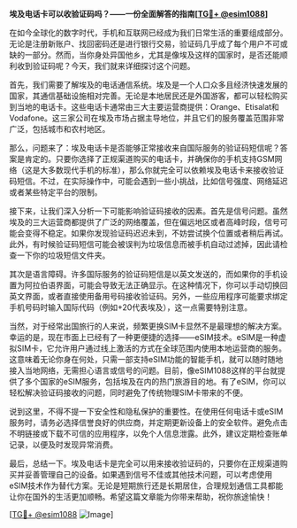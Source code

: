 **埃及电话卡可以收验证码吗？——一份全面解答的指南[[TG💪+ @esim1088](https://t.me/s/esim1088)]**

在如今全球化的数字时代，手机和互联网已经成为我们日常生活的重要组成部分。无论是注册新账户、找回密码还是进行银行交易，验证码几乎成了每个用户不可或缺的一部分。然而，当你身处异国他乡，尤其是像埃及这样的国家时，是否还能顺利收到验证码呢？今天，我们就来详细探讨这个问题。

首先，我们需要了解埃及的电话通信系统。埃及是一个人口众多且经济快速发展的国家，其通信基础设施相对完善。无论是本地居民还是外国游客，都可以轻松购买到当地的电话卡。这些电话卡通常由三大主要运营商提供：Orange、Etisalat和Vodafone。这三家公司在埃及市场占据主导地位，并且它们的服务覆盖范围非常广泛，包括城市和农村地区。

那么，问题来了：埃及电话卡是否能够正常接收来自国际服务的验证码短信呢？答案是肯定的。只要你选择了正规渠道购买的电话卡，并确保你的手机支持GSM网络（这是大多数现代手机的标准），那么你就完全可以依赖埃及电话卡来接收验证码短信。不过，在实际操作中，可能会遇到一些小挑战，比如信号强度、网络延迟或者某些特定平台的限制。

接下来，让我们深入分析一下可能影响验证码接收的因素。首先是信号问题。虽然埃及的三大运营商都提供了广泛的网络覆盖，但在偏远地区或者高峰时段，信号可能会变得不稳定。如果你发现验证码迟迟未到，不妨尝试换个位置或者稍后再试。此外，有时候验证码短信可能会被误判为垃圾信息而被手机自动过滤掉，因此请检查一下你的垃圾短信文件夹。

其次是语言障碍。许多国际服务的验证码短信是以英文发送的，而如果你的手机设置为阿拉伯语界面，可能会导致无法正确显示。在这种情况下，你可以手动切换回英文界面，或者直接使用备用号码接收验证码。另外，一些应用程序可能要求绑定手机号码时输入国际代码（例如+20代表埃及），这一点需要特别注意。

当然，对于经常出国旅行的人来说，频繁更换SIM卡显然不是最理想的解决方案。幸运的是，现在市面上已经有了一种更便捷的选择——eSIM技术。eSIM是一种虚拟SIM卡，它允许用户通过线上激活的方式在全球范围内使用本地运营商的服务。这意味着无论你身在何处，只需一部支持eSIM功能的智能手机，就可以随时随地接入当地网络，无需担心语言或信号的问题。目前，像eSIM1088这样的平台就提供了多个国家的eSIM服务，包括埃及在内的热门旅游目的地。有了eSIM，你可以轻松解决验证码接收的问题，同时避免了传统物理SIM卡带来的不便。

说到这里，不得不提一下安全性和隐私保护的重要性。在使用任何电话卡或eSIM服务时，请务必选择信誉良好的供应商，并定期更新设备上的安全软件。避免点击不明链接或下载不可信的应用程序，以免个人信息泄露。此外，建议定期检查账单记录，以便及时发现异常消费。

最后，总结一下。埃及电话卡是完全可以用来接收验证码的，只要你在正规渠道购买并妥善管理自己的设备。如果遇到信号不佳或其他技术问题，可以考虑使用eSIM技术作为替代方案。无论是短期旅行还是长期居住，合理规划通信工具都能让你在国外的生活更加顺畅。希望这篇文章能为你带来帮助，祝你旅途愉快！

[[TG💪+ @esim1088](https://t.me/s/esim1088) ![Image](https://i.postimg.cc/4NQfJmqS/Snipaste-2025-05-13-00-14-12.png)]